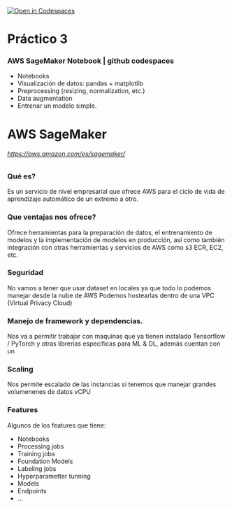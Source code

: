 [![Open in Codespaces](https://classroom.github.com/assets/launch-codespace-7f7980b617ed060a017424585567c406b6ee15c891e84e1186181d67ecf80aa0.svg)](https://classroom.github.com/open-in-codespaces?assignment_repo_id=15039192)

# Práctico 3

### AWS SageMaker Notebook | github codespaces

- Notebooks
- Visualización de datos: pandas + matplotlib
- Preprocessing (resizing, normalization, etc.)
- Data augmentation
- Entrenar un modelo simple. 

# AWS SageMaker
###### https://aws.amazon.com/es/sagemaker/

### Qué es? 

Es un servicio de nivel empresarial que ofrece AWS para el ciclo de vida de aprendizaje automático de un extremo a otro.

### Que ventajas nos ofrece? 

Ofrece herramientas para la preparación de datos, el entrenamiento de modelos y la implementación de modelos en producción, así como también integración con otras herramientas y servicios de AWS como s3 ECR, EC2, etc.  

### Seguridad

No vamos a tener que usar dataset en locales ya que todo lo podemos manejar desde la nube de AWS
Podemos hostearlas dentro de una VPC (Virtual Privacy Cloud)

### Manejo de framework y dependencias.

Nos va a permitir trabajar con maquinas que ya tienen instalado Tensorflow / PyTorch y otras librerias especificas para ML & DL, además cuentan con un 

### Scaling 

Nos permite escalado de las instancias si tenemos que manejar grandes volumenenes de datos vCPU 

### Features 

Algunos de los features que tiene:

- Notebooks
- Processing jobs
- Training jobs 
- Foundation Models
- Labeling jobs 
- Hyperparametter tunning
- Models
- Endpoints
- ...
